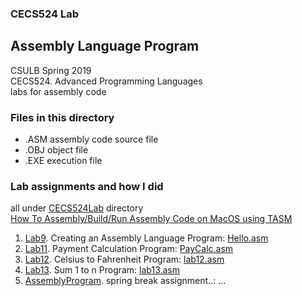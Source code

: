 ### CECS524 Lab
## Assembly Language Program

CSULB Spring 2019  
CECS524. Advanced Programming Languages  
labs for assembly code  

### Files in this directory
* .ASM assembly code source file
* .OBJ object file
* .EXE execution file  

### Lab assignments and how I did
all under [CECS524Lab](CECS524Lab/) directory  
[How To Assembly/Build/Run Assembly Code on MacOS using TASM](CECS524Lab/readme.md)

1. [Lab9](CECS524Lab/readme.md). Creating an Assembly Language Program: [Hello.asm](HELLO.ASM)
2. [Lab11](CECS524Lab/lab11.md). Payment Calculation Program: [PayCalc.asm](PayCalc.asm)
3. [Lab12](). Celsius to Fahrenheit Program: [lab12.asm](lab12.asm)
4. [Lab13](). Sum 1 to n Program: [lab13.asm](lab13.asm)
5. [AssemblyProgram](). spring break assignment..: ...
